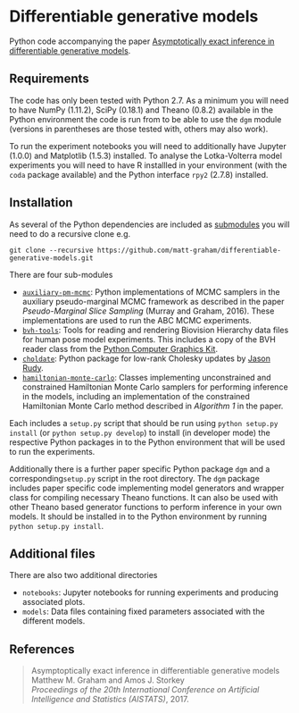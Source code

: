 # Differentiable generative models

Python code accompanying the paper [Asymptotically exact inference in differentiable generative models](https://arxiv.org/abs/1605.07826).

## Requirements

The code has only been tested with Python 2.7. As a minimum you will need to have NumPy (1.11.2), SciPy (0.18.1) and Theano (0.8.2) available in the Python environment the code is run from to be able to use the `dgm` module (versions in parentheses are those tested with, others may also work).

To run the experiment notebooks you will need to additionally have Jupyter (1.0.0) and Matplotlib (1.5.3) installed. To analyse the Lotka-Volterra model experiments you will need to have R installled in your environment (with the `coda` package available) and the Python interface `rpy2` (2.7.8) installed.

## Installation

As several of the Python dependencies are included as [submodules](https://github.com/blog/2104-working-with-submodules) you will need to do a recursive clone e.g.

```
git clone --recursive https://github.com/matt-graham/differentiable-generative-models.git
```

There are four sub-modules

  * [`auxiliary-pm-mcmc`](https://github.com/matt-graham/auxiliary-pm-mcmc): Python implementations of MCMC samplers in the auxiliary pseudo-marginal MCMC framework as described in the paper *Pseudo-Marginal Slice Sampling* (Murray and Graham, 2016). These implementations are used to run the ABC MCMC experiments.
  * [`bvh-tools`](https://github.com/matt-graham/bvh-tools): Tools for reading and rendering Biovision Hierarchy data files for human pose model experiments. This includes a copy of the BVH reader class from the [Python Computer Graphics Kit](http://cgkit.sourceforge.net/).
  * [`choldate`](https://github.com/jcrudy/choldate): Python package for low-rank Cholesky updates by [Jason Rudy](https://github.com/jcrudy).
  * [`hamiltonian-monte-carlo`](https://github.com/matt-graham/hamiltonian-monte-carlo): Classes implementing unconstrained and constrained Hamiltonian Monte Carlo samplers for performing inference in the models, including an implementation of the constrained Hamiltonian Monte Carlo method described in *Algorithm 1* in the paper.
  
Each includes a `setup.py` script that should be run using `python setup.py install` (or `python setup.py develop`) to install (in developer mode) the respective Python packages in to the Python environment that will be used to run the experiments.

Additionally there is a further paper specific Python package `dgm` and a corresponding`setup.py` script in the root directory. The `dgm` package includes paper specific code implementing model generators and wrapper class for compiling necessary Theano functions. It can also be used with other Theano based generator functions to perform inference in your own models. It should be installed in to the Python environment by running `python setup.py install`.

## Additional files

There are also two additional directories

  * `notebooks`: Jupyter notebooks for running experiments and producing associated plots.
  * `models`: Data files containing fixed parameters associated with the different models.

## References

> Asymptoptically exact inference in differentiable generative models  
> Matthew M. Graham and Amos J. Storkey  
> *Proceedings of the 20th International Conference on Artificial Intelligence
and Statistics (AISTATS)*, 2017.

